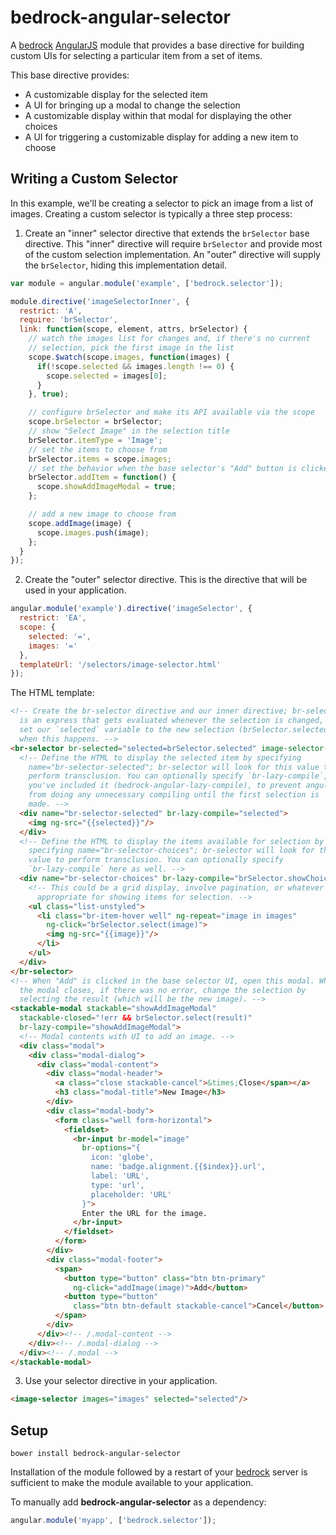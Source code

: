 # bedrock-angular-selector

A [bedrock][] [AngularJS][] module that provides a base directive for building
custom UIs for selecting a particular item from a set of items.

This base directive provides:
* A customizable display for the selected item
* A UI for bringing up a modal to change the selection
* A customizable display within that modal for displaying the other choices
* A UI for triggering a customizable display for adding a new item to choose

## Writing a Custom Selector

In this example, we'll be creating a selector to pick an image from a list
of images. Creating a custom selector is typically a three step process:

1. Create an "inner" selector directive that extends the `brSelector` base
  directive. This "inner" directive will require `brSelector` and provide
  most of the custom selection implementation. An "outer" directive will
  supply the `brSelector`, hiding this implementation detail.

  ```js
  var module = angular.module('example', ['bedrock.selector']);

  module.directive('imageSelectorInner', {
    restrict: 'A',
    require: 'brSelector',
    link: function(scope, element, attrs, brSelector) {
      // watch the images list for changes and, if there's no current
      // selection, pick the first image in the list
      scope.$watch(scope.images, function(images) {
        if(!scope.selected && images.length !== 0) {
          scope.selected = images[0];
        }
      }, true);

      // configure brSelector and make its API available via the scope
      scope.brSelector = brSelector;
      // show "Select Image" in the selection title
      brSelector.itemType = 'Image';
      // set the items to choose from
      brSelector.items = scope.images;
      // set the behavior when the base selector's "Add" button is clicked
      brSelector.addItem = function() {
        scope.showAddImageModal = true;
      };

      // add a new image to choose from
      scope.addImage(image) {
        scope.images.push(image);
      };
    }
  });
  ```

2. Create the "outer" selector directive. This is the directive that will
  be used in your application.

  ```js
  angular.module('example').directive('imageSelector', {
    restrict: 'EA',
    scope: {
      selected: '=',
      images: '='
    },
    templateUrl: '/selectors/image-selector.html'
  });
  ```

  The HTML template:

  ```html
  <!-- Create the br-selector directive and our inner directive; br-selected
    is an express that gets evaluated whenever the selection is changed, so
    set our `selected` variable to the new selection (brSelector.selected)
    when this happens. -->
  <br-selector br-selected="selected=brSelector.selected" image-selector-inner>
    <!-- Define the HTML to display the selected item by specifying
      name="br-selector-selected"; br-selector will look for this value to
      perform transclusion. You can optionally specify `br-lazy-compile`, if
      you've included it (bedrock-angular-lazy-compile), to prevent angular
      from doing any unnecessary compiling until the first selection is
      made. -->
    <div name="br-selector-selected" br-lazy-compile="selected">
      <img ng-src="{{selected}}"/>
    </div>
    <!-- Define the HTML to display the items available for selection by
      specifying name="br-selector-choices"; br-selector will look for this
      value to perform transclusion. You can optionally specify
      `br-lazy-compile` here as well. -->
    <div name="br-selector-choices" br-lazy-compile="brSelector.showChoices">
      <!-- This could be a grid display, involve pagination, or whatever is
        appropriate for showing items for selection. -->
      <ul class="list-unstyled">
        <li class="br-item-hover well" ng-repeat="image in images"
          ng-click="brSelector.select(image)">
          <img ng-src="{{image}}"/>
        </li>
      </ul>
    </div>
  </br-selector>
  <!-- When "Add" is clicked in the base selector UI, open this modal. When
    the modal closes, if there was no error, change the selection by
    selecting the result (which will be the new image). -->
  <stackable-modal stackable="showAddImageModal"
    stackable-closed="!err && brSelector.select(result)"
    br-lazy-compile="showAddImageModal">
    <!-- Modal contents with UI to add an image. -->
    <div class="modal">
      <div class="modal-dialog">
        <div class="modal-content">
          <div class="modal-header">
            <a class="close stackable-cancel">&times;Close</span></a>
            <h3 class="modal-title">New Image</h3>
          </div>
          <div class="modal-body">
            <form class="well form-horizontal">
              <fieldset>
                <br-input br-model="image"
                  br-options="{
                    icon: 'globe',
                    name: 'badge.alignment.{{$index}}.url',
                    label: 'URL',
                    type: 'url',
                    placeholder: 'URL'
                  }">
                  Enter the URL for the image.
                </br-input>
              </fieldset>
            </form>
          </div>
          <div class="modal-footer">
            <span>
              <button type="button" class="btn btn-primary"
                ng-click="addImage(image)">Add</button>
              <button type="button"
                class="btn btn-default stackable-cancel">Cancel</button>
            </span>
          </div>
        </div><!-- /.modal-content -->
      </div><!-- /.modal-dialog -->
    </div><!-- /.modal -->
  </stackable-modal>
  ```

3. Use your selector directive in your application.

  ```html
  <image-selector images="images" selected="selected"/>
  ```

## Setup

```
bower install bedrock-angular-selector
```

Installation of the module followed by a restart of your [bedrock][] server
is sufficient to make the module available to your application.

To manually add **bedrock-angular-selector** as a dependency:

```js
angular.module('myapp', ['bedrock.selector']);
```


[bedrock]: https://github.com/digitalbazaar/bedrock
[bedrock-angular]: https://github.com/digitalbazaar/bedrock-angular
[AngularJS]: https://github.com/angular/angular.js
